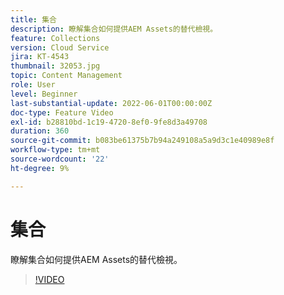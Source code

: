 ```yaml
---
title: 集合
description: 瞭解集合如何提供AEM Assets的替代檢視。
feature: Collections
version: Cloud Service
jira: KT-4543
thumbnail: 32053.jpg
topic: Content Management
role: User
level: Beginner
last-substantial-update: 2022-06-01T00:00:00Z
doc-type: Feature Video
exl-id: b28810bd-1c19-4720-8ef0-9fe8d3a49708
duration: 360
source-git-commit: b083be61375b7b94a249108a5a9d3c1e40989e8f
workflow-type: tm+mt
source-wordcount: '22'
ht-degree: 9%

---
```


# 集合

瞭解集合如何提供AEM Assets的替代檢視。

>[!VIDEO](https://video.tv.adobe.com/v/32053?quality=12&learn=on)
